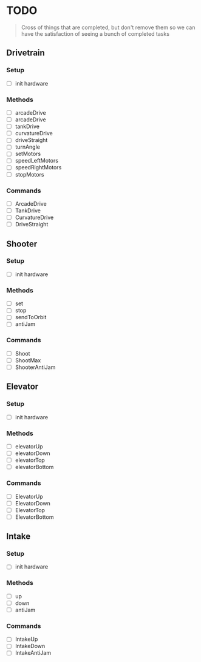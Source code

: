 # TODO
> Cross of things that are completed, but don't remove them so we can have the satisfaction of seeing a bunch of completed tasks

## Drivetrain
### Setup
- [ ] init hardware
### Methods
- [ ] arcadeDrive
- [ ] arcadeDrive
- [ ] tankDrive
- [ ] curvatureDrive
- [ ] driveStraight
- [ ] turnAngle
- [ ] setMotors
- [ ] speedLeftMotors
- [ ] speedRightMotors
- [ ] stopMotors
### Commands
- [ ] ArcadeDrive
- [ ] TankDrive
- [ ] CurvatureDrive
- [ ] DriveStraight
## Shooter
### Setup
- [ ] init hardware
### Methods
- [ ] set
- [ ] stop
- [ ] sendToOrbit
- [ ] antiJam
### Commands
- [ ] Shoot
- [ ] ShootMax
- [ ] ShooterAntiJam
## Elevator
### Setup
- [ ] init hardware
### Methods
- [ ] elevatorUp
- [ ] elevatorDown
- [ ] elevatorTop
- [ ] elevatorBottom
### Commands
- [ ] ElevatorUp
- [ ] ElevatorDown
- [ ] ElevatorTop
- [ ] ElevatorBottom
## Intake
### Setup
- [ ] init hardware
### Methods
- [ ] up
- [ ] down
- [ ] antiJam
### Commands
- [ ] IntakeUp
- [ ] IntakeDown
- [ ] IntakeAntiJam
